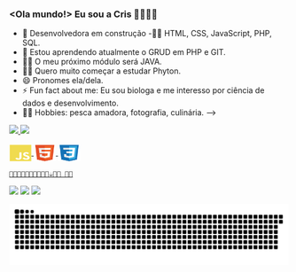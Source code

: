 ### <Ola mundo!> Eu sou a Cris 🌹🐱‍👤😎
- 🙌 Desenvolvedora em construção -🚧🚧 HTML, CSS, JavaScript, PHP, SQL.
- 🌱 Estou aprendendo atualmente o GRUD em PHP e GIT.
- 🐱‍🐉 O meu próximo módulo será JAVA.
- 🐱‍💻 Quero muito começar a estudar Phyton.
- 😄 Pronomes ela/dela.
- ⚡ Fun fact about me: Eu sou biologa e me interesso por ciência de dados e desenvolvimento.
- 🐱‍🚀 Hobbies: pesca amadora, fotografia, culinária.
-->
<div>
  <a href="https://github.com/crisbahi">
  <img height="180em" src="https://github-readme-stats.vercel.app/api?username=crisbahi&show_icons=false&theme=dracula&include_all_commits=true&count_private=true"/>
  <img height="180em" src="https://github-readme-stats.vercel.app/api/top-langs/?username=crisbahi&layout=compact&langs_count=7&theme=dracula"/>
</div>
  <div style="display: inline_block"><br>
  <img align="center" alt="Rafa-Js" height="30" width="40" src="https://raw.githubusercontent.com/devicons/devicon/master/icons/javascript/javascript-plain.svg">
  <img align="center" alt="Rafa-HTML" height="30" width="40" src="https://raw.githubusercontent.com/devicons/devicon/master/icons/html5/html5-original.svg">
  <img align="center" alt="Rafa-CSS" height="30" width="40" src="https://raw.githubusercontent.com/devicons/devicon/master/icons/css3/css3-original.svg">
    
</div>
  
    🐱‍🚀🐱‍👤🐱‍🐉🐱‍🏍🐱‍👓☕🍫🧁 🐱‍💻
 
<div> 
   <a href="https://instagram.com/cris_bahi" target="_blank"><img src="https://img.shields.io/badge/-Instagram-%23E4405F?style=for-the-badge&logo=instagram&logoColor=white" target="_blank"></a>
   <a href = "mailto:cristianebahi@gmail.com"><img src="https://img.shields.io/badge/-Gmail-%23333?style=for-the-badge&logo=gmail&logoColor=white" target="_blank"></a>
  <a href="https://www.linkedin.com/in/cristianebahi" target="_blank"><img src="https://img.shields.io/badge/-LinkedIn-%230077B5?style=for-the-badge&logo=linkedin&logoColor=white" target="_blank"></a> 
  
  ![Snake animation](https://github.com/crisbahi/crisbahi/blob/output/github-contribution-grid-snake.svg)

 
</div>
